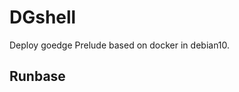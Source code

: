 # DGshell
Deploy goedge Prelude based on docker in debian10.

## Runbase
``` wget -N https://raw.githubusercontent.com/Toyoui/DGshell/main/Dgshell.sh && bash Dgshell.sh
